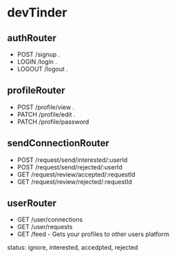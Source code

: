 # devTinder

## authRouter
- POST /signup .
- LOGIN /login .
- LOGOUT /logout .

## profileRouter
- POST /profile/view .
- PATCH /profile/edit .
- PATCH /profile/password 


## sendConnectionRouter
- POST /request/send/interested/:userId
- POST /request/send/rejected/:userId
- GET /request/review/accepted/:requestId
- GET /request/review/rejected/:requestId

## userRouter
- GET /user/connections
- GET /user/requests
- GET /feed - Gets your profiles to other users platform

status: ignore, interested, accedpted, rejected
